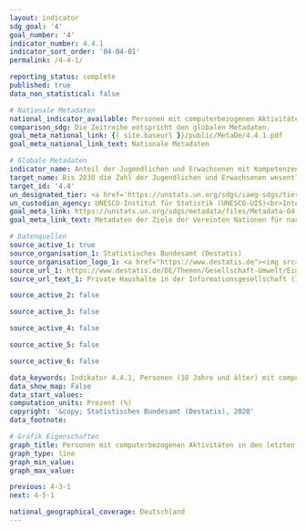 ```yaml
---
layout: indicator
sdg_goal: '4'
goal_number: '4'
indicator_number: 4.4.1
indicator_sort_order: '04-04-01'
permalink: /4-4-1/

reporting_status: complete
published: true
data_non_statistical: false

# Nationale Metadaten
national_indicator_available: Personen mit computerbezogenen Aktivitäten in den letzten 12 Monaten
comparison_sdg: Die Zeitreihe entspricht den globalen Metadaten.
goal_meta_national_link: {{ site.baseurl }}/public/MetaDe/4.4.1.pdf
goal_meta_national_link_text: Nationale Metadaten

# Globale Metadaten
indicator_name: Anteil der Jugendlichen und Erwachsenen mit Kompetenzen in Informations- und Kommunikationstechnologie (IKT), nach Art der Kompetenz
target_name: Bis 2030 die Zahl der Jugendlichen und Erwachsenen wesentlich erhöhen, die über die entsprechenden Qualifikationen einschließlich fachlicher und beruflicher Qualifikationen für eine Beschäftigung, eine menschenwürdige Arbeit und Unternehmertum verfügen
target_id: '4.4'
un_designated_tier: <a href='https://unstats.un.org/sdgs/iaeg-sdgs/tier-classification/' title='Klicken Sie hier um weitere Informationen zur UN-Tier-Klassifikation zu erhalten.'>Tier II</a>
un_custodian_agency: UNESCO-Institut für Statistik (UNESCO-UIS)<br>Internationale Fernmeldeunion (ITU)
goal_meta_link: https://unstats.un.org/sdgs/metadata/files/Metadata-04-04-01.pdf
goal_meta_link_text: Metadaten der Ziele der Vereinten Nationen für nachhaltige Entwicklung

# Datenquellen
source_active_1: true
source_organisation_1: Statistisches Bundesamt (Destatis)
source_organisation_logo_1: <a href="https://www.destatis.de"><img src="https://g205sdgs.github.io/sdg-indicators/public/OrgImgDe/destatis.png" alt="Logo destatis" style="height:60px; width:148px"/></a>
source_url_1: https://www.destatis.de/DE/Themen/Gesellschaft-Umwelt/Einkommen-Konsum-Lebensbedingungen/IT-Nutzung/_inhalt.html#sprg233630
source_url_text_1: Private Haushalte in der Informationsgesellschaft (IKT) – Fachserie 15, Reihe 4

source_active_2: false

source_active_3: false

source_active_4: false

source_active_5: false

source_active_6: false

data_keywords: Indikator 4.4.1, Personen (10 Jahre und älter) mit computerbezogenen Aktivitäten in den letzten 12 Monaten, Organisation der Vereinten Nationen für Bildung Wissenschaft und Kultur - Statistische Behörde (UNESCO-UIS), Internationale Fernmeldeunion (ITU)
data_show_map: False
data_start_values: 
computation_units: Prozent (%)
copyright: '&copy; Statistisches Bundesamt (Destatis), 2020'
data_footnote: 

# Grafik Eigenschaften
graph_title: Personen mit computerbezogenen Aktivitäten in den letzten 12 Monaten
graph_type: line
graph_min_value: 
graph_max_value: 

previous: 4-3-1
next: 4-5-1

national_geographical_coverage: Deutschland
---
```


<span></span>

